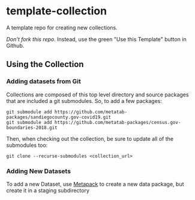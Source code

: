 # template-collection

A template repo for creating new collections. 

*Don't fork this repo*. Instead, use the green "Use this Template" button in Github. 


## Using the Collection

### Adding datasets from Git

Collections are composed of this top level directory and source packages that
are included a git submodules. So, to add a few packages:

  
    git submodule add https://github.com/metatab-packages/sandiegocounty.gov-covid19.git
    git submodule add https://github.com/metatab-packages/census.gov-boundaries-2018.git
    
Then, when checking out the collection, be sure to update all of the submodules too: 

    git clone --recurse-submodules <collection_url>
  
### Adding New Datasets

To add a new Dataset, use [Metapack](http://metatab.org) to create a new data package, but create it in a staging subdirectory
